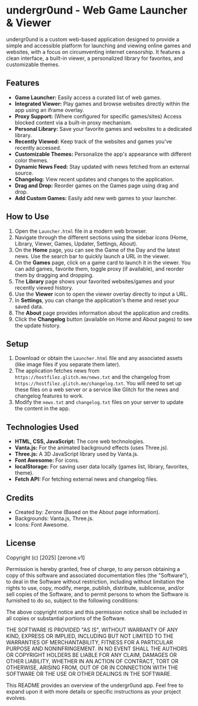 # undergr0und - Web Game Launcher & Viewer

undergr0und is a custom web-based application designed to provide a simple and accessible platform for launching and viewing online games and websites, with a focus on circumventing internet censorship. It features a clean interface, a built-in viewer, a personalized library for favorites, and customizable themes.

## Features

* **Game Launcher:** Easily access a curated list of web games.
* **Integrated Viewer:** Play games and browse websites directly within the app using an iframe overlay.
* **Proxy Support:** (Where configured for specific games/sites) Access blocked content via a built-in proxy mechanism.
* **Personal Library:** Save your favorite games and websites to a dedicated library.
* **Recently Viewed:** Keep track of the websites and games you've recently accessed.
* **Customizable Themes:** Personalize the app's appearance with different color themes.
* **Dynamic News Feed:** Stay updated with news fetched from an external source.
* **Changelog:** View recent updates and changes to the application.
* **Drag and Drop:** Reorder games on the Games page using drag and drop.
* **Add Custom Games:** Easily add new web games to your launcher.

## How to Use

1.  Open the `Launcher.html` file in a modern web browser.
2.  Navigate through the different sections using the sidebar icons (Home, Library, Viewer, Games, Updater, Settings, About).
3.  On the **Home** page, you can see the Game of the Day and the latest news. Use the search bar to quickly launch a URL in the viewer.
4.  On the **Games** page, click on a game card to launch it in the viewer. You can add games, favorite them, toggle proxy (if available), and reorder them by dragging and dropping.
5.  The **Library** page shows your favorited websites/games and your recently viewed history.
6.  Use the **Viewer** icon to open the viewer overlay directly to input a URL.
7.  In **Settings**, you can change the application's theme and reset your saved data.
8.  The **About** page provides information about the application and credits.
9.  Click the **Changelog** button (available on Home and About pages) to see the update history.

## Setup

1.  Download or obtain the `Launcher.html` file and any associated assets (like image files if you separate them later).
2.  The application fetches news from `https://hostfilez.glitch.me/news.txt` and the changelog from `https://hostfilez.glitch.me/changelog.txt`. You will need to set up these files on a web server or a service like Glitch for the news and changelog features to work.
3.  Modify the `news.txt` and `changelog.txt` files on your server to update the content in the app.

## Technologies Used

* **HTML, CSS, JavaScript:** The core web technologies.
* **Vanta.js:** For the animated background effects (uses Three.js).
* **Three.js:** A 3D JavaScript library used by Vanta.js.
* **Font Awesome:** For icons.
* **localStorage:** For saving user data locally (games list, library, favorites, theme).
* **Fetch API:** For fetching external news and changelog files.

## Credits

* Created by: Zerone (Based on the About page information).
* Backgrounds: Vanta.js, Three.js.
* Icons: Font Awesome.

## License

Copyright (c) [2025] [zerone.v1]

Permission is hereby granted, free of charge, to any person obtaining a copy
of this software and associated documentation files (the "Software"), to deal
in the Software without restriction, including without limitation the rights
to use, copy, modify, merge, publish, distribute, sublicense, and/or sell
copies of the Software, and to permit persons to whom the Software is
furnished to do so, subject to the following conditions:

The above copyright notice and this permission notice shall be included in all
copies or substantial portions of the Software.

THE SOFTWARE IS PROVIDED "AS IS", WITHOUT WARRANTY OF ANY KIND, EXPRESS OR
IMPLIED, INCLUDING BUT NOT LIMITED TO THE WARRANTIES OF MERCHANTABILITY,
FITNESS FOR A PARTICULAR PURPOSE AND NONINFRINGEMENT. IN NO EVENT SHALL THE
AUTHORS OR COPYRIGHT HOLDERS BE LIABLE FOR ANY CLAIM, DAMAGES OR OTHER
LIABILITY, WHETHER IN AN ACTION OF CONTRACT, TORT OR OTHERWISE, ARISING FROM,
OUT OF OR IN CONNECTION WITH THE SOFTWARE OR THE USE OR OTHER DEALINGS IN THE
SOFTWARE.

This README provides an overview of the undergr0und app. Feel free to expand upon it with more details or specific instructions as your project evolves.
